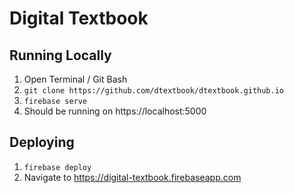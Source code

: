 # Digital Textbook

## Running Locally

1. Open Terminal / Git Bash
1. `git clone https://github.com/dtextbook/dtextbook.github.io`
1. `firebase serve`
1. Should be running on https://localhost:5000

## Deploying

1. `firebase deploy`
1. Navigate to https://digital-textbook.firebaseapp.com
